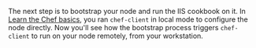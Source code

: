 The next step is to bootstrap your node and run the IIS cookbook on it. In [Learn the Chef basics](/learn-the-basics/windows/), you ran `chef-client` in local mode to configure the node directly. Now you'll see how the bootstrap process triggers `chef-client` to run on your node remotely, from your workstation.

